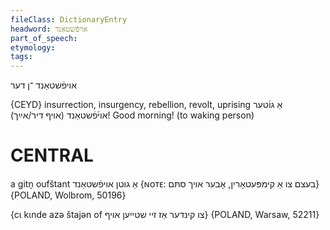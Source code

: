```yaml
---
fileClass: DictionaryEntry
headword: אויפֿשטאַנד
part_of_speech: 
etymology: 
tags: 
---
```

אויפֿשטאַנד
־ן
דער

{CEYD}
insurrection, insurgency, rebellion, revolt, uprising
 אַ גו֜טער אוי֜פֿשטאַנד (אױף דיר/אײַך)!
Good morning! (to waking person)

CENTRAL
========

a gitn̩ oufštant אַ גוטן אויפֿשטאַנד {ɴᴏᴛᴇ: בעצם צו אַ קימפּעטאָרין, אָבער אויך סתּם} {POLAND, Wolbrom, 50196}

{cɩ kɩnde azə štajən of צו קינדער אַז זיי שטייען אויף} {POLAND, Warsaw, 52211}